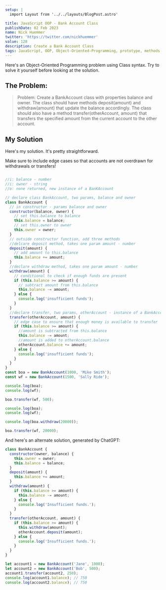 ```yaml
---
setup: |
  import Layout from '../../layouts/BlogPost.astro'

title: JavaScript OOP - Bank Account Class
publishDate: 02 Feb 2023
name: Nick Huemmer
twitter: 'https://twitter.com/nickhuemmer'
value: 128
description: Create a Bank Account Class
tags: JavaScript, OOP, Object-Oriented-Programming, prototype, methods
---
```


Here's an Object-Oriented Programming problem using Class syntax. Try to solve it yourself before looking at the solution.

## The Problem:

> Problem: Create a BankAccount class with properties balance and owner. The class should have methods deposit(amount) and withdraw(amount) that update the balance accordingly. The class should also have a method transfer(otherAccount, amount) that transfers the specified amount from the current account to the other account.

## My Solution

Here's my solution. It's pretty straightforward.

Make sure to include edge cases so that accounts are not overdrawn for withdrawals or transfers!

```javascript

//i: balance - number
//i: owner - string
//o: none returned, new instance of a BanKAccount

// declare class BankAccount, two params, balance and owner
class BankAccount {
  // in constructor - params balance and owner
  constructor(balance, owner) {
    // set this.balance to balance
    this.balance = balance;
    // set this.owner to owner
    this.owner = owner;
  }
  // outside constructor function, add three methods
  //delcare deposit method, takes one param amount - number
  deposit(amount) {
    // add amount to this.balance
    this.balance += amount;
  }
  //declare withdraw method, takes one param amount - number
  withdraw(amount) {
    // conditional to check if enough funds are present
    if (this.balance >= amount) {
      // subtract amount from this.balance
      this.balance -= amount;
    } else {
      console.log('insufficient funds');
    }
  }
  //declare transfer, two params, otherAccount - instance of a BankAccount object, amount, number
  transfer(otherAccount, amount) {
    // edge case to ensure that enough money is available to transfer
    if (this.balance >= amount) {
      //amount is subtracted from this.balance
      this.balance -= amount;
      //amount is added to otherAccount.balance
      otherAccount.balance += amount;
    } else {
      console.log('insufficient funds');
    }
  }
}
const boa = new BankAccount(1000, 'Mike Smith');
const wf = new BankAccount(1500, 'Sally Ride');

console.log(boa);
console.log(wf);

boa.transfer(wf, 500);

console.log(boa);
console.log(wf);

console.log(boa.withdraw(20000));

boa.transfer(wf, 20000);
```

And here's an alternate solution, generated by ChatGPT:

```javascript
class BankAccount {
  constructor(owner, balance) {
    this.owner = owner;
    this.balance = balance;
  }
  deposit(amount) {
    this.balance += amount;
  }
  withdraw(amount) {
    if (this.balance >= amount) {
      this.balance -= amount;
    } else {
      console.log('Insufficient funds.');
    }
  }
  transfer(otherAccount, amount) {
    if (this.balance >= amount) {
      this.withdraw(amount);
      otherAccount.deposit(amount);
    } else {
      console.log('Insufficient funds.');
    }
  }
}

let account1 = new BankAccount('Jane', 1000);
let account2 = new BankAccount('Bob', 500);
account1.transfer(account2, 250);
console.log(account1.balance); // 750
console.log(account2.balance); // 750
```
